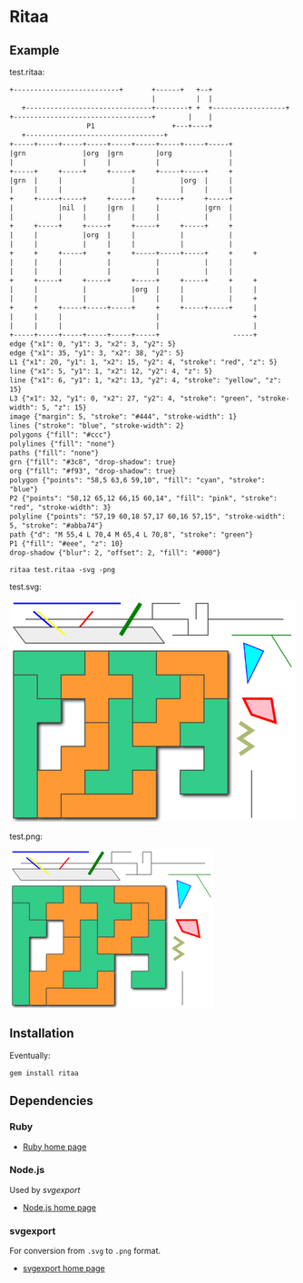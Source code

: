 # Ritaa

## Example

test.ritaa:

    +--------------------------+       +------+   +--+
                                       |          |  |
       +-------------------------------+--------+ +  +------------------+
    +----------------------------------+        |    |
                       P1                   +---+----+
       +----------------------------------+
    +-----+-----+-----+-----+-----+-----+-----+-----+-----+
    |grn              |org  |grn        |org              |
    |                 |     |           |                 |
    +-----+     +-----+     +-----+     +-----+-----+     +
    |grn  |     |                 |           |org  |     |
    |     |     |                 |           |     |     |
    +     +-----+-----+     +-----+     +-----+     +-----+
    |           |nil  |     |grn  |     |           |grn  |
    |           |     |     |     |     |           |     |
    +     +-----+     +-----+     +-----+     +-----+     +
    |     |           |org  |     |           |           |
    |     |           |     |     |           |           |
    +     +     +-----+     +     +-----+-----+-----+     +     +
    |     |     |           |           |           |     |
    |     |     |           |           |           |     |
    +     +-----+     +-----+     +-----+     +-----+     +     +
    |     |           |           |org  |     |           |     |
    |     |           |           |     |     |           |     +
    +     +     +-----+-----+-----+     +     +-----+-----+     |
    |     |     |                       |                       +
    |     |     |                       |                       |
    +-----+-----+-----+-----+-----+-----+                  -----+
    edge {"x1": 0, "y1": 3, "x2": 3, "y2": 5}
    edge {"x1": 35, "y1": 3, "x2": 38, "y2": 5}
    L1 {"x1": 20, "y1": 1, "x2": 15, "y2": 4, "stroke": "red", "z": 5}
    line {"x1": 5, "y1": 1, "x2": 12, "y2": 4, "z": 5}
    line {"x1": 6, "y1": 1, "x2": 13, "y2": 4, "stroke": "yellow", "z": 15}
    L3 {"x1": 32, "y1": 0, "x2": 27, "y2": 4, "stroke": "green", "stroke-width": 5, "z": 15}
    image {"margin": 5, "stroke": "#444", "stroke-width": 1}
    lines {"stroke": "blue", "stroke-width": 2}
    polygons {"fill": "#ccc"}
    polylines {"fill": "none"}
    paths {"fill": "none"}
    grn {"fill": "#3c8", "drop-shadow": true}
    org {"fill": "#f93", "drop-shadow": true}
    polygon {"points": "58,5 63,6 59,10", "fill": "cyan", "stroke": "blue"}
    P2 {"points": "58,12 65,12 66,15 60,14", "fill": "pink", "stroke": "red", "stroke-width": 3}
    polyline {"points": "57,19 60,18 57,17 60,16 57,15", "stroke-width": 5, "stroke": "#abba74"}
    path {"d": "M 55,4 L 70,4 M 65,4 L 70,8", "stroke": "green"}
    P1 {"fill": "#eee", "z": 10}
    drop-shadow {"blur": 2, "offset": 2, "fill": "#000"}

<!-- . -->

    ritaa test.ritaa -svg -png

test.svg:

![](test.svg)

test.png:

![](test.png)

## Installation

Eventually:

    gem install ritaa

## Dependencies

### Ruby

- [Ruby home page](https://www.ruby-lang.org/en/)

### Node.js

Used by _svgexport_

- [Node.js home page](https://nodejs.org/en/)

### svgexport

For conversion from `.svg` to `.png` format.

- [svgexport home page](https://github.com/shakiba/svgexport)
